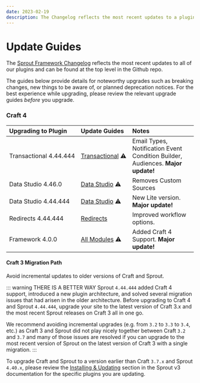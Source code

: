 ```yaml
---
date: 2023-02-19
description: The Changelog reflects the most recent updates to a plugin and can be found at the top level in the Github repo for each plugin.
---
```


# Update Guides

The [Sprout Framework Changelog](https://github.com/barrelstrength/craft-sprout#changelog) reflects the most recent updates to all of our plugins and can be found at the top level in the Github repo.

The guides below provide details for noteworthy upgrades such as breaking changes, new things to be aware of, or planned deprecation notices. For the best experience while upgrading, please review the relevant upgrade guides _before_ you upgrade.

### Craft 4

| Upgrading to Plugin            | Update Guides                                  | Notes                                                                           | 
|:-------------------------------|:-----------------------------------------------|:--------------------------------------------------------------------------------|
| Transactional&nbsp;4.44.444    | [Transactional][#444444-transactional]&nbsp;⚠️ | Email Types, Notification Event Condition Builder, Audiences. **Major update!** |
| Data Studio 4.46.0             | [Data Studio][#4460-data-studio] ⚠️            | Removes Custom Sources                                                          |
| Data&nbsp;Studio&nbsp;4.44.444 | [Data Studio][#444444-data-studio] ⚠️          | New Lite version. **Major update!**                                             |
| Redirects 4.44.444             | [Redirects][#444444-redirects]                 | Improved workflow options.                                                      |
| Framework 4.0.0                | [All Modules][#400-framework] ⚠️               | Added Craft 4 Support. **Major update!**                                        |

#### Craft 3 Migration Path

Avoid incremental updates to older versions of Craft and Sprout.

::: warning THERE IS A BETTER WAY
Sprout `4.44.444` added Craft 4 support, introduced a new plugin architecture, and solved several migration issues that had arisen in the older architecture. Before upgrading to Craft 4 and Sprout `4.44.444`, upgrade your site to the latest version of Craft 3.x and the most recent Sprout releases on Craft 3 all in one go.

We recommend avoiding incremental upgrades (e.g. from `3.2` to `3.3` to `3.4`, etc.) as Craft 3 and Sprout did not play nicely together between Craft `3.2` and `3.7` and many of those issues are resolved if you can upgrade to the most recent version of Sprout on the latest version of Craft 3 with a single migration.
:::

To upgrade Craft and Sprout to a version earlier than Craft `3.7.x` and Sprout `4.40.x`, please review the [Installing &amp; Updating][#v3Docs] section in the Sprout v3 documentation for the specific plugins you are updating.

[#v3Docs]: https://sprout.barrelstrengthdesign.com/docs/v3/

[//]: # (ALL UPGRADE GUIDE LINKS BELOW)

[#444444-transactional]: ../updates/4.44.444-transactional.md

[#4460-data-studio]: ../updates/4.46.0-data-studio.md

[#444444-data-studio]: ../updates/4.44.444-data-studio.md

[#444444-redirects]: ../updates/4.44.444-redirects.md

[#400-framework]: ../updates/4.0.0-framework.md
